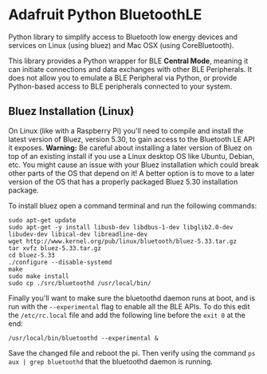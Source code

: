 # Adafruit Python BluetoothLE

Python library to simplify access to Bluetooth low energy devices and services on Linux (using bluez) and Mac OSX (using CoreBluetooth).

This library provides a Python wrapper for BLE **Central Mode**, meaning it can initiate connections and data exchanges with other BLE Peripherals.  It does not allow you to emulate a BLE Peripheral via Python, or provide Python-based access to BLE peripherals connected to your system.

## Bluez Installation (Linux)

On Linux (like with a Raspberry Pi) you'll need to compile and install the latest version of Bluez, version 5.30,
to gain access to the Bluetooth LE API it exposes.  **Warning:** Be careful about installing a later version of Bluez on top of an existing install if you use a Linux desktop OS like Ubuntu, Debian, etc.  You might cause an issue with your Bluez installation which could break other parts of the OS that depend on it!  A better option is to move to a later version of the OS that has a properly packaged Bluez 5.30 installation package.

To install bluez open a command terminal and run the following
commands:
```
sudo apt-get update
sudo apt-get -y install libusb-dev libdbus-1-dev libglib2.0-dev libudev-dev libical-dev libreadline-dev
wget http://www.kernel.org/pub/linux/bluetooth/bluez-5.33.tar.gz
tar xvfz bluez-5.33.tar.gz
cd bluez-5.33
./configure --disable-systemd
make
sudo make install
sudo cp ./src/bluetoothd /usr/local/bin/
```

Finally you'll want to make sure the bluetoothd daemon runs at boot, and is run with the `--experimental` flag to enable all the BLE APIs.  To do this edit the `/etc/rc.local` file and add the following line before the `exit 0` at the end:
```
/usr/local/bin/bluetoothd --experimental &
```

Save the changed file and reboot the pi.  Then verify using the command `ps aux | grep bluetoothd` that the bluetoothd daemon is running.
